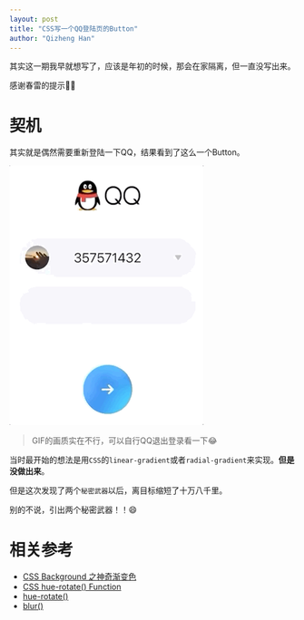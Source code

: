 ```yaml
---
layout: post
title: "CSS写一个QQ登陆页的Button"
author: "Qizheng Han"
---
```


其实这一期我早就想写了，应该是年初的时候，那会在家隔离，但一直没写出来。

感谢春雷的提示🎉🎉


# 契机

其实就是偶然需要重新登陆一下QQ，结果看到了这么一个Button。

![aim](./../assets/img/2020-10-17/aim.gif)

> GIF的画质实在不行，可以自行QQ退出登录看一下😂


当时最开始的想法是用`CSS`的`linear-gradient`或者`radial-gradient`来实现。**但是没做出来**。

但是这次发现了两个`秘密武器`以后，离目标缩短了十万八千里。

别的不说，引出两个秘密武器！！😄

# 


# 相关参考

- [CSS Background 之神奇渐变色](https://juejin.im/entry/6844903463273365517)
- [CSS hue-rotate() Function](https://www.quackit.com/css/functions/css_hue-rotate_function.cfm)
- [hue-rotate()](https://developer.mozilla.org/en-US/docs/Web/CSS/filter-function/hue-rotate)
- [blur()](https://developer.mozilla.org/en-US/docs/Web/CSS/filter-function/blur)